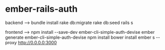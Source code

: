 ember-rails-auth
================
backend -->
  bundle install
  rake db:migrate
  rake db:seed
  rails s
  
  
frontend -->
  npm install --save-dev ember-cli-simple-auth-devise
  ember generate ember-cli-simple-auth-devise
  npm install
  bower install
  ember s --proxy http://0.0.0.0:3000

